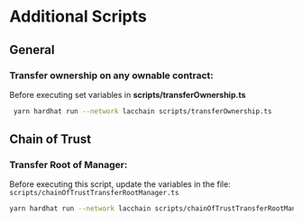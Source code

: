 # Additional Scripts

## General

### Transfer ownership on any ownable contract:

Before executing set variables in **scripts/transferOwnership.ts**

```sh
 yarn hardhat run --network lacchain scripts/transferOwnership.ts
```

## Chain of Trust

### Transfer Root of Manager:

Before executing this script, update the variables in the file: `scripts/chainOfTrustTransferRootManager.ts`

```sh
yarn hardhat run --network lacchain scripts/chainOfTrustTransferRootManager.ts
```
